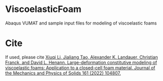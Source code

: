# ViscoelasticFoam
Abaqus VUMAT and sample input files for modeling of viscoelastic foams

# Cite
If used, please cite <a href="https://www.sciencedirect.com/science/article/pii/S0022509622000254">Xiuqi Li, Jialiang Tao, Alexander K. Landauer, Christian Franck, and David L. Henann. Large-deformation constitutive modeling of viscoelastic foams: Application to a closed-cell foam material. Journal of the Mechanics and Physics of Solids 161 (2022) 104807.</a>
